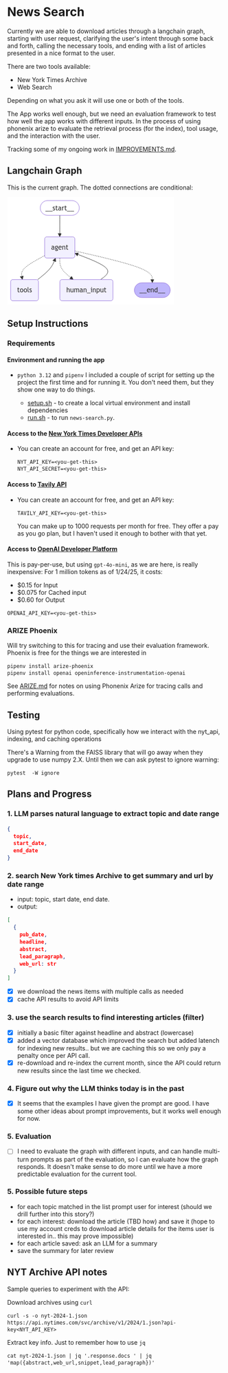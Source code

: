 # News Search

Currently we are able to download articles through a langchain graph, starting with user request, clarifying the user's intent through some back and forth, calling the necessary tools, and ending with a list of articles presented in a nice format to the user.

There are two tools available:

- New York Times Archive
- Web Search

Depending on what you ask it will use one or both of the tools.

The App works well enough, but we need an evaluation framework to test how well the app works with different inputs. In the process of using phonenix arize to evaluate the retrieval process (for the index), tool usage, and the interaction with the user.

Tracking some of my ongoing work in [IMPROVEMENTS.md](IMPROVEMENTS.md).

## Langchain Graph

This is the current graph. The dotted connections are conditional:

![Graph](graph.png)

## Setup Instructions

### Requirements

#### Environment and running the app

- `python 3.12` and `pipenv` I included a couple of script for setting up the project the first time and for running it. You don't need them, but they show one way to do things.

  - [setup.sh](scripts/setup.sh) - to create a local virtual environment and install dependencies
  - [run.sh](scripts/run.sh) - to run `news-search.py`.

#### Access to the [New York Times Developer APIs](https://developer.nytimes.com/apis)

- You can create an account for free, and get an API key:

  ```shell
  NYT_API_KEY=<you-get-this>
  NYT_API_SECRET=<you-get-this>
  ```

#### Access to [Tavily API](https://tavily.com/)

- You can create an account for free, and get an API key:

  ```shell
  TAVILY_API_KEY=<you-get-this>
  ```

  You can make up to 1000 requests per month for free.  They offer a pay as you go plan,
  but I haven't used it enough to bother with that yet.

#### Access to [OpenAI Developer Platform](https://platform.openai.com/docs/overview)

This is pay-per-use, but using `gpt-4o-mini`, as we are here, is really inexpensive: For 1 million tokens as of 1/24/25, it costs:

- $0.15 for Input
- $0.075 for Cached input
- $0.60 for Output

```shell
OPENAI_API_KEY=<you-get-this>
```

### ARIZE Phoenix

Will try switching to this for tracing and use their evaluation framework.  Phoenix is free for the things we are interested in

```shell
pipenv install arize-phoenix
pipenv install openai openinference-instrumentation-openai 
```

See [ARIZE.md](ARIZE.md) for notes on using Phonenix Arize for tracing calls and
performing evaluations.

## Testing

Using pytest for python code, specifically how we interact with the nyt_api, indexing, and caching operations

There's a Warning from the FAISS library that will go away when they upgrade to use numpy 2.X. Until then
we can ask pytest to ignore warning:

```shell
pytest  -W ignore
```

## Plans and Progress

### 1. LLM parses natural language to extract topic and date range

```json
{
  topic,
  start_date,
  end_date
}
```

### 2. search New York times Archive to get summary and url by date range

- input: topic, start date, end date.
- output:

```json
[
  {
    pub_date,
    headline,
    abstract,
    lead_paragraph,
    web_url: str
  }
]
```

- [x] we download the news items with multiple calls as needed
- [x] cache API results to avoid API limits

### 3. use the search results to find interesting articles (filter)

- [x] initially a basic filter against headline and abstract (lowercase)
- [x] added a vector database which improved the search but added latench for indexing new results.. but we are caching this so we only pay a penalty once per API call.
- [x] re-download and re-index the current month, since the API could return new results since the last time we checked.

### 4. Figure out why the LLM thinks today is in the past

- [x]  It seems that the examples I have given the prompt are good. I have some other ideas about prompt improvements, but it works well enough for now.

### 5. Evaluation

- [ ] I need to evaluate the graph with different inputs, and can handle multi-turn prompts as part of the evaluation, so I can evaluate how the graph responds.  It doesn't make sense to do more until we have a more predictable evaluation for the current tool.

### 5. Possible future steps

- for each topic matched in the list prompt user for interest (should we drill further into this story?)
- for each interest: download the article (TBD how) and save it (hope to use my account creds to download article details for the items user is interested in.. this may prove impossible)
- for each article saved: ask an LLM for a summary
- save the summary for later review

## NYT Archive API notes

Sample queries to experiment with the API:

Download archives using `curl`

```shell
curl -s -o nyt-2024-1.json https://api.nytimes.com/svc/archive/v1/2024/1.json?api-key<NYT_API_KEY>
```

Extract key info. Just to remember how to use `jq`

```shell
cat nyt-2024-1.json | jq '.response.docs ' | jq 'map({abstract,web_url,snippet,lead_paragraph})'
```
